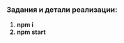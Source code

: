 <h3>Задания и детали реализации:</h3>
<ol>
  <li><strong>npm i<br></li>
  <li><strong>npm start<br> </li>

</ol>

